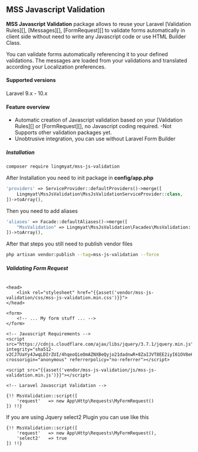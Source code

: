 ## MSS Javascript Validation

**MSS Javascript Validation** package allows to reuse your Laravel [Validation Rules][], [Messages][], [FormRequest][] to validate forms automatically in client side without need to write any Javascript code or use HTML Builder Class. 

You can validate forms automatically referencing it to your defined validations. The messages are loaded from your  validations and translated according your Localization preferences.

#### Supported versions

Laravel 9.x - 10.x

#### Feature overview

- Automatic creation of Javascript validation based on your [Validation Rules][] or [FormRequest][], no Javascript coding required.
-Not Supports other validation packages yet. 
- Unobtrusive integration, you can use without Laravel Form Builder

##### Installation

```bash
composer require lingmyat/mss-js-validation
```

After Installation you need to init package in  **config/app.php**

```php
'providers' => ServiceProvider::defaultProviders()->merge([
    Lingmyat\MssJsValidation\MssJsValidationServiceProvider::class,
])->toArray(),
```

Then you need to add aliases

```php
'aliases' => Facade::defaultAliases()->merge([
    "MssValidation" => Lingmyat\MssJsValidation\Facades\MssValidation::class,
])->toArray(),

```

After that steps you still need to publish vendor files

```bash
php artisan vendor:publish --tag=mss-js-validation --force

```


##### Validating Form Request
 
```blade

<head>
    <link rel="stylesheet" href="{{asset('vendor/mss-js-validation/css/mss-js-validation.min.css')}}">
</head>

<form>
    <!-- ... My form stuff ... -->
</form>

<!-- Javascript Requirements -->
<script src="https://cdnjs.cloudflare.com/ajax/libs/jquery/3.7.1/jquery.min.js" integrity="sha512-v2CJ7UaYy4JwqLDIrZUI/4hqeoQieOmAZNXBeQyjo21dadnwR+8ZaIJVT8EE2iyI61OV8e6M8PP2/4hpQINQ/g==" crossorigin="anonymous" referrerpolicy="no-referrer"></script>

<script src="{{asset('vendor/mss-js-validation/js/mss-js-validation.min.js')}}"></script>

<!-- Laravel Javascript Validation -->

{!! MssValidation::script([
    'request'   => new App\Http\Requests\MyFormRequest()
]) !!}
```

If you are using Jquery select2 Plugin you can use like this

```blade
{!! MssValidation::script([
    'request'   => new App\Http\Requests\MyFormRequest(),
    'select2'   => true
]) !!}
```
